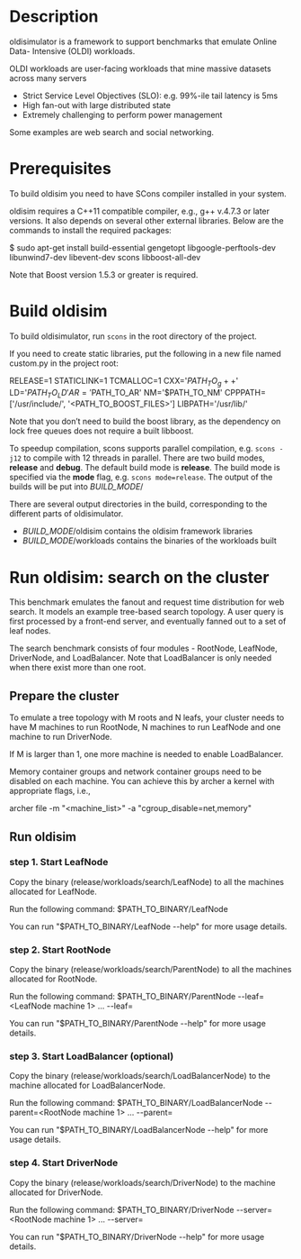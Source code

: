 # Description #

oldisimulator is a framework to support benchmarks that emulate Online Data-
Intensive (OLDI) workloads.

OLDI workloads are user-facing
workloads that mine massive datasets across many servers
* Strict Service Level Objectives (SLO): e.g. 99%-ile tail latency is 5ms
* High fan-out with large distributed state
* Extremely challenging to perform power management

Some examples are web search and social networking.

# Prerequisites #

To build oldisim you need to have SCons compiler installed in your system.

oldisim requires a C++11 compatible compiler, e.g., g++ v.4.7.3 or later
versions. It also depends on several other external libraries. Below are the
commands to install the required packages:

$ sudo apt-get install build-essential gengetopt libgoogle-perftools-dev
libunwind7-dev libevent-dev scons libboost-all-dev

Note that Boost version 1.5.3 or greater is required.

# Build oldisim #

To build oldisimulator, run `scons` in the root directory of the project.

If you need to create static libraries, put the following in a new file named
custom.py in the project root:

RELEASE=1
STATICLINK=1
TCMALLOC=1
CXX='$PATH_TO_g++$'
LD='$PATH_TO_LD'
AR='$PATH_TO_AR'
NM='$PATH_TO_NM'
CPPPATH=['/usr/include/', '<PATH_TO_BOOST_FILES>']
LIBPATH='/usr/lib/'

Note that you don’t need to build the boost library, as the dependency on lock
free queues does not require a built libboost.

To speedup compilation, scons supports parallel compilation, e.g. `scons
-j12` to compile with 12 threads in parallel. There are two build modes,
**release** and **debug**. The default build mode is **release**. The build
mode is specified via the **mode** flag, e.g. `scons mode=release`.
The output of the builds will be put into *BUILD_MODE*/

There are several output directories in the build, corresponding to the
different parts of oldisimulator.

+ *BUILD_MODE*/oldisim contains the oldisim framework libraries
+ *BUILD_MODE*/workloads contains the binaries of the workloads built

# Run oldisim: search on the cluster #

This benchmark emulates the fanout and request time distribution for web search.
It models an example tree-based search topology. A user query is first processed
by a front-end server, and eventually fanned out to a set of leaf nodes.

The search benchmark consists of four modules - RootNode, LeafNode, DriverNode,
and LoadBalancer. Note that LoadBalancer is only needed when there exist more
than one root.

## Prepare the cluster ##

To emulate a tree topology with M roots and N leafs, your cluster needs to have
M machines to run RootNode, N machines to run LeafNode and one machine to run
DriverNode.

If M is larger than 1, one more machine is needed to enable LoadBalancer.

Memory container groups and network container groups need to be disabled on each
machine. You can achieve this by archer a kernel with appropriate flags, i.e.,

archer file -m "<machine_list>" -a "cgroup_disable=net,memory" <kernel pkg>

## Run oldisim ##

### step 1. Start LeafNode ###

Copy the binary (release/workloads/search/LeafNode) to all the machines
allocated for LeafNode.

Run the following command:
$PATH_TO_BINARY/LeafNode 

You can run "$PATH_TO_BINARY/LeafNode --help" for more usage details.

### step 2. Start RootNode  ###

Copy the binary (release/workloads/search/ParentNode) to all the machines
allocated for RootNode.

Run the following command:
$PATH_TO_BINARY/ParentNode --leaf=<LeafNode machine 1> ...
                           --leaf=<LeafNode machine N>

You can run "$PATH_TO_BINARY/ParentNode --help" for more usage details.

### step 3. Start LoadBalancer (optional) ###

Copy the binary (release/workloads/search/LoadBalancerNode) to the
machine allocated for LoadBalancerNode.

Run the following command:
$PATH_TO_BINARY/LoadBalancerNode --parent=<RootNode machine 1> ...
                                 --parent=<RootNode machine M>

You can run "$PATH_TO_BINARY/LoadBalancerNode --help" for more usage details.

### step 4. Start DriverNode ###

Copy the binary (release/workloads/search/DriverNode) to the machine
allocated for DriverNode.

Run the following command:
$PATH_TO_BINARY/DriverNode --server=<RootNode machine 1> ...
                           --server=<RootNode machine M>

You can run "$PATH_TO_BINARY/DriverNode --help" for more usage details.

